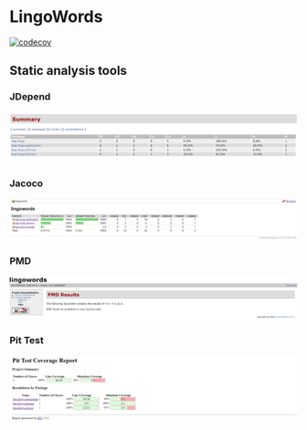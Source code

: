 # LingoWords

[![codecov](https://codecov.io/gh/hamzboy99/LingoWords/branch/master/graph/badge.svg?token=1ALKF4UN06)](https://codecov.io/gh/hamzboy99/LingoWords)

## Static analysis tools

### JDepend
![JDepend](JDepend.png)

### Jacoco
![Jacoco](Jacoco.png)

### PMD
![PMD](PMD.png)

### Pit Test
![PMD](PitTest.png)
